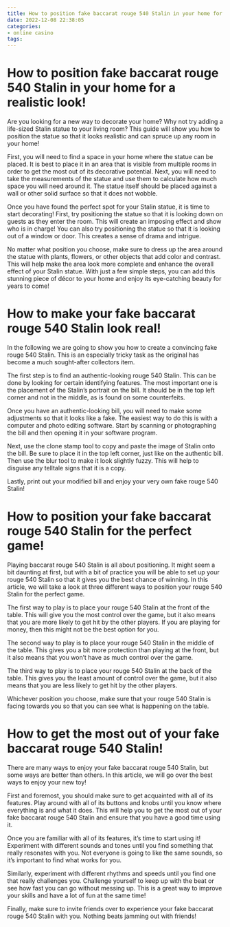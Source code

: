 ```yaml
---
title: How to position fake baccarat rouge 540 Stalin in your home for a realistic look!
date: 2022-12-08 22:38:05
categories:
- online casino
tags:
---
```



#  How to position fake baccarat rouge 540 Stalin in your home for a realistic look!

Are you looking for a new way to decorate your home? Why not try adding a life-sized Stalin statue to your living room? This guide will show you how to position the statue so that it looks realistic and can spruce up any room in your home!

First, you will need to find a space in your home where the statue can be placed. It is best to place it in an area that is visible from multiple rooms in order to get the most out of its decorative potential. Next, you will need to take the measurements of the statue and use them to calculate how much space you will need around it. The statue itself should be placed against a wall or other solid surface so that it does not wobble.

Once you have found the perfect spot for your Stalin statue, it is time to start decorating! First, try positioning the statue so that it is looking down on guests as they enter the room. This will create an imposing effect and show who is in charge! You can also try positioning the statue so that it is looking out of a window or door. This creates a sense of drama and intrigue.

No matter what position you choose, make sure to dress up the area around the statue with plants, flowers, or other objects that add color and contrast. This will help make the area look more complete and enhance the overall effect of your Stalin statue. With just a few simple steps, you can add this stunning piece of décor to your home and enjoy its eye-catching beauty for years to come!

#  How to make your fake baccarat rouge 540 Stalin look real!

In the following we are going to show you how to create a convincing fake rouge 540 Stalin. This is an especially tricky task as the original has become a much sought-after collectors item.

The first step is to find an authentic-looking rouge 540 Stalin. This can be done by looking for certain identifying features. The most important one is the placement of the Stalin’s portrait on the bill. It should be in the top left corner and not in the middle, as is found on some counterfeits.

Once you have an authentic-looking bill, you will need to make some adjustments so that it looks like a fake. The easiest way to do this is with a computer and photo editing software. Start by scanning or photographing the bill and then opening it in your software program.

Next, use the clone stamp tool to copy and paste the image of Stalin onto the bill. Be sure to place it in the top left corner, just like on the authentic bill. Then use the blur tool to make it look slightly fuzzy. This will help to disguise any telltale signs that it is a copy.

Lastly, print out your modified bill and enjoy your very own fake rouge 540 Stalin!

#  How to position your fake baccarat rouge 540 Stalin for the perfect game!

Playing baccarat rouge 540 Stalin is all about positioning. It might seem a bit daunting at first, but with a bit of practice you will be able to set up your rouge 540 Stalin so that it gives you the best chance of winning. In this article, we will take a look at three different ways to position your rouge 540 Stalin for the perfect game.

The first way to play is to place your rouge 540 Stalin at the front of the table. This will give you the most control over the game, but it also means that you are more likely to get hit by the other players. If you are playing for money, then this might not be the best option for you.

The second way to play is to place your rouge 540 Stalin in the middle of the table. This gives you a bit more protection than playing at the front, but it also means that you won’t have as much control over the game.

The third way to play is to place your rouge 540 Stalin at the back of the table. This gives you the least amount of control over the game, but it also means that you are less likely to get hit by the other players.

 Whichever position you choose, make sure that your rouge 540 Stalin is facing towards you so that you can see what is happening on the table.

#  How to get the most out of your fake baccarat rouge 540 Stalin!

There are many ways to enjoy your fake baccarat rouge 540 Stalin, but some ways are better than others. In this article, we will go over the best ways to enjoy your new toy!

First and foremost, you should make sure to get acquainted with all of its features. Play around with all of its buttons and knobs until you know where everything is and what it does. This will help you to get the most out of your fake baccarat rouge 540 Stalin and ensure that you have a good time using it.

Once you are familiar with all of its features, it’s time to start using it! Experiment with different sounds and tones until you find something that really resonates with you. Not everyone is going to like the same sounds, so it’s important to find what works for you.

Similarly, experiment with different rhythms and speeds until you find one that really challenges you. Challenge yourself to keep up with the beat or see how fast you can go without messing up. This is a great way to improve your skills and have a lot of fun at the same time!

Finally, make sure to invite friends over to experience your fake baccarat rouge 540 Stalin with you. Nothing beats jamming out with friends!